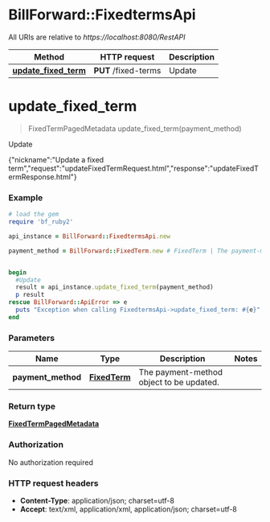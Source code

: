 # BillForward::FixedtermsApi

All URIs are relative to *https://localhost:8080/RestAPI*

Method | HTTP request | Description
------------- | ------------- | -------------
[**update_fixed_term**](FixedtermsApi.md#update_fixed_term) | **PUT** /fixed-terms | Update


# **update_fixed_term**
> FixedTermPagedMetadata update_fixed_term(payment_method)

Update

{\"nickname\":\"Update a fixed term\",\"request\":\"updateFixedTermRequest.html\",\"response\":\"updateFixedTermResponse.html\"}

### Example
```ruby
# load the gem
require 'bf_ruby2'

api_instance = BillForward::FixedtermsApi.new

payment_method = BillForward::FixedTerm.new # FixedTerm | The payment-method object to be updated.


begin
  #Update
  result = api_instance.update_fixed_term(payment_method)
  p result
rescue BillForward::ApiError => e
  puts "Exception when calling FixedtermsApi->update_fixed_term: #{e}"
end
```

### Parameters

Name | Type | Description  | Notes
------------- | ------------- | ------------- | -------------
 **payment_method** | [**FixedTerm**](FixedTerm.md)| The payment-method object to be updated. | 

### Return type

[**FixedTermPagedMetadata**](FixedTermPagedMetadata.md)

### Authorization

No authorization required

### HTTP request headers

 - **Content-Type**: application/json; charset=utf-8
 - **Accept**: text/xml, application/xml, application/json; charset=utf-8



